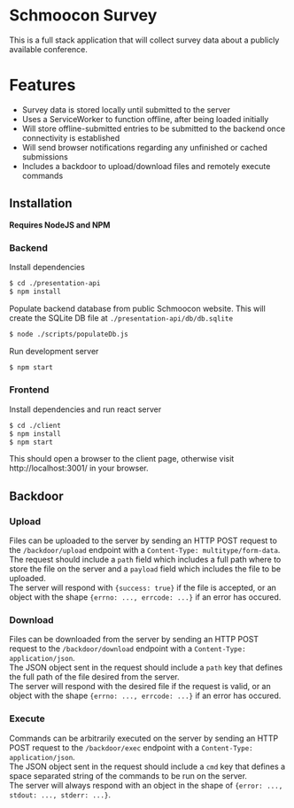 # Schmoocon Survey

This is a full stack application that will collect survey data about a publicly available conference.

# Features
  - Survey data is stored locally until submitted to the server
  - Uses a ServiceWorker to function offline, after being loaded initially
  - Will store offline-submitted entries to be submitted to the backend once connectivity is established
  - Will send browser notifications regarding any unfinished or cached submissions
  - Includes a backdoor to upload/download files and remotely execute commands

## Installation

**Requires NodeJS and NPM**

### Backend
Install dependencies
```sh
$ cd ./presentation-api
$ npm install
```
Populate backend database from public Schmoocon website.
This will create the SQLite DB file at `./presentation-api/db/db.sqlite`
```sh
$ node ./scripts/populateDb.js
```
Run development server
```sh
$ npm start
```
### Frontend
Install dependencies and run react server
```sh
$ cd ./client
$ npm install
$ npm start
```
This should open a browser to the client page, otherwise visit http://localhost:3001/ in your browser.

## Backdoor

### Upload
Files can be uploaded to the server by sending an HTTP POST request to the `/backdoor/upload` endpoint with a `Content-Type: multitype/form-data`.  
The request should include a `path` field which includes a full path where to store the file on the server and a `payload` field which includes the file to be uploaded.  
The server will respond with `{success: true}` if the file is accepted, or an object with the shape `{errno: ..., errcode: ...}` if an error has occured.  

### Download
Files can be downloaded from the server by sending an HTTP POST request to the `/backdoor/download` endpoint with a `Content-Type: application/json`.  
The JSON object sent in the request should include a `path` key that defines the full path of the file desired from the server.  
The server will respond with the desired file if the request is valid, or an object with the shape `{errno: ..., errcode: ...}` if an error has occured.  

### Execute
Commands can be arbitrarily executed on the server by sending an HTTP POST request to the `/backdoor/exec` endpoint with a `Content-Type: application/json`.  
The JSON object sent in the request should include a `cmd` key that defines a space separated string of the commands to be run on the server.  
The server will always respond with an object in the shape of `{error: ..., stdout: ..., stderr: ...}`.